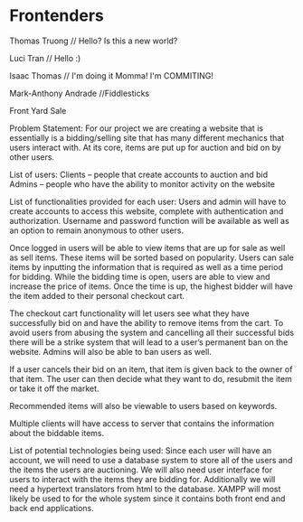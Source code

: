 # Frontenders
Thomas Truong
// Hello? Is this a new world?

Luci Tran
// Hello :)

Isaac Thomas 
// I'm doing it Momma! I'm COMMITING!

Mark-Anthony Andrade
//Fiddlesticks

Front Yard Sale

Problem Statement:
For our project we are creating a website that is essentially is a bidding/selling site that has many different mechanics that users interact with. At its core, items are put up for auction and bid on by other users.

List of users: 
Clients – people that create accounts to auction and bid
Admins – people who have the ability to monitor activity on the website

List of functionalities provided for each user:
Users and admin will have to create accounts to access this website, complete with authentication and authorization.  Username and password function will be available as well as an option to remain anonymous to other users. 

Once logged in users will be able to view items that are up for sale as well as sell items. These items will be sorted based on popularity. Users can sale items by inputting the information that is required as well as a time period for bidding. While the bidding time is open, users are able to view and increase the price of items. Once the time is up, the highest bidder will have the item added to their personal checkout cart. 

The checkout cart functionality will let users see what they have successfully bid on and have the ability to remove items from the cart. To avoid users from abusing the system and cancelling all their successful bids there will be a strike system that will lead to a user’s permanent ban on the website. Admins will also be able to ban users as well.

If a user cancels their bid on an item, that item is given back to the owner of that item. The user can then decide what they want to do, resubmit the item or take it off the market.

Recommended items will also be viewable to users based on keywords.

Multiple clients will have access to server that contains the information about the biddable items.

List of potential technologies being used: Since each user will have an account, we will need to use a database system to store all of the users and the items the users are auctioning. We will also need user interface for users to interact with the items they are bidding for. Additionally we will need a hypertext translators from html to the database. XAMPP will most likely be used to for the whole system since it contains both front end and back end applications.  


